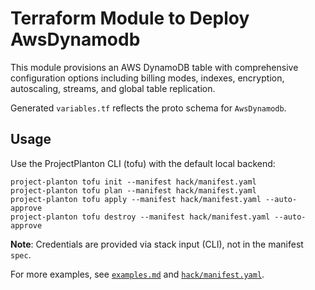 # Terraform Module to Deploy AwsDynamodb

This module provisions an AWS DynamoDB table with comprehensive configuration options including
billing modes, indexes, encryption, autoscaling, streams, and global table replication.

Generated `variables.tf` reflects the proto schema for `AwsDynamodb`.

## Usage

Use the ProjectPlanton CLI (tofu) with the default local backend:

```shell
project-planton tofu init --manifest hack/manifest.yaml
project-planton tofu plan --manifest hack/manifest.yaml
project-planton tofu apply --manifest hack/manifest.yaml --auto-approve
project-planton tofu destroy --manifest hack/manifest.yaml --auto-approve
```

**Note**: Credentials are provided via stack input (CLI), not in the manifest `spec`.

For more examples, see [`examples.md`](./examples.md) and [`hack/manifest.yaml`](../hack/manifest.yaml).
